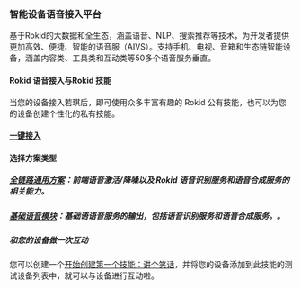 ### 智能设备语音接入平台
基于Rokid的大数据和全生态，涵盖语音、NLP、搜索推荐等技术，为开发者提供更加高效、便捷、智能的语音服（AIVS）。支持手机、电视、音箱和生态链智能设备，涵盖内容类、工具类和互动类等50多个语音服务垂直。

#### Rokid 语音接入与Rokid 技能
当您的设备接入若琪后，即可使用众多丰富有趣的 Rokid 公有技能，也可以为您的设备创建个性化的私有技能。

####  [一键接入](https://developer.rokid.com/voice/#/product/create/access-new-prd)

####  选择方案类型

##### [全链路通用方案](/rokid-vsvy-sdk-docs/fullLink/introduce.md)：前端语音激活/降噪以及 Rokid 语音识别服务和语音合成服务的相关能力。

##### [基础语音模块](/rokid-vsvy-sdk-docs/speechTTS/introduce.md)：基础语语音服务的输出，包括语音识别服务和语音合成服务。。


##### 和您的设备做一次互动
您可以创建一个[开始创建第一个技能：讲个笑话](/2-RokidDocument/1-SkillsKit/getting-started/create-skill.md)，并将您的设备添加到此技能的测试设备列表中，就可以与设备进行互动啦。


